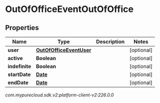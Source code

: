 # OutOfOfficeEventOutOfOffice


## Properties

| Name | Type | Description | Notes |
| ------------ | ------------- | ------------- | ------------- |
| **user** | [**OutOfOfficeEventUser**](OutOfOfficeEventUser) |  |  [optional] |
| **active** | **Boolean** |  |  [optional] |
| **indefinite** | **Boolean** |  |  [optional] |
| **startDate** | [**Date**](Date) |  |  [optional] |
| **endDate** | [**Date**](Date) |  |  [optional] |




_com.mypurecloud.sdk.v2:platform-client-v2:226.0.0_
